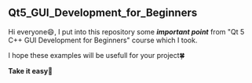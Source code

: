 ## Qt5_GUI_Development_for_Beginners
 
Hi everyone😄, I put into this repository some **_important point_** from "Qt 5 C++ GUI Development for Beginners" course which I took. 

I hope these examples will be usefull for your project🍀

**Take it easy**💛
